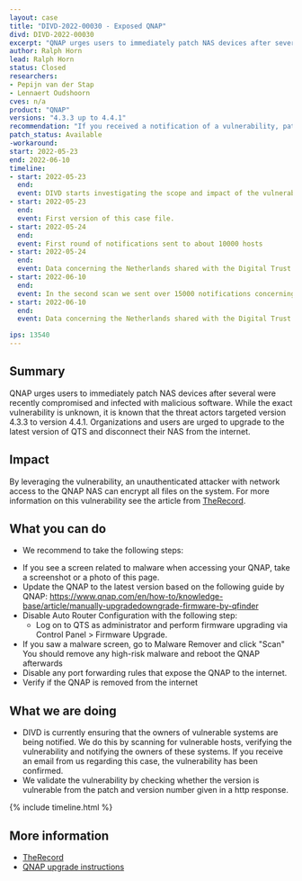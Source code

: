 ```yaml
---
layout: case
title: "DIVD-2022-00030 - Exposed QNAP"
divd: DIVD-2022-00030
excerpt: "QNAP urges users to immediately patch NAS devices after several were recently compromised and infected with malicious software. DIVD is actively notifying owners of vulnerable systems"
author: Ralph Horn
lead: Ralph Horn
status: Closed
researchers:
- Pepijn van der Stap
- Lennaert Oudshoorn
cves: n/a
product: "QNAP"
versions: "4.3.3 up to 4.4.1"
recommendation: "If you received a notification of a vulnerability, patch your system with the information provided in this notification."
patch_status: Available
-workaround:
start: 2022-05-23
end: 2022-06-10
timeline:
- start: 2022-05-23
  end:
  event: DIVD starts investigating the scope and impact of the vulnerability.
- start: 2022-05-23
  end:	
  event: First version of this case file.
- start: 2022-05-24
  end:
  event: First round of notifications sent to about 10000 hosts
- start: 2022-05-24
  end:
  event: Data concerning the Netherlands shared with the Digital Trust Center and the Dutch Security Clearing House (Security Meldpunt)
- start: 2022-06-10
  end:
  event: In the second scan we sent over 15000 notifications concerning vulnerable hosts
- start: 2022-06-10
  end:
  event: Data concerning the Netherlands shared with the Digital Trust Center and the Dutch Security Clearing House (Security Meldpunt) again

ips: 13540
---
```



## Summary

QNAP urges users to immediately patch NAS devices after several were recently compromised and infected with malicious software.
While the exact vulnerability is unknown, it is known that the threat actors targeted version 4.3.3 to version 4.4.1.
Organizations and users are urged to upgrade to the latest version of QTS and disconnect their NAS from the internet.

## Impact

By leveraging the vulnerability, an unauthenticated attacker with network access to the QNAP NAS can encrypt all files on the system.
For more information on this vulnerability see the article from [TheRecord](https://therecord.media/qnap-urges-users-to-update-after-new-deadbolt-ransomware-attacks-discovered/).

## What you can do

* We recommend to take the following steps:
- If you see a screen related to malware when accessing your QNAP, take a screenshot or a photo of this page.
- Update the QNAP to the latest version based on the following guide by QNAP: https://www.qnap.com/en/how-to/knowledge-base/article/manually-upgradedowngrade-firmware-by-qfinder
- Disable Auto Router Configuration with the following step:
  - Log on to QTS as administrator and perform firmware upgrading via Control Panel > Firmware Upgrade.
- If you saw a malware screen, go to Malware Remover and click "Scan" You should remove any high-risk malware and reboot the QNAP afterwards
- Disable any port forwarding rules that expose the QNAP to the internet.
- Verify if the QNAP is removed from the internet

## What we are doing

* DIVD is currently ensuring that the owners of vulnerable systems are being notified. We do this by scanning for vulnerable hosts, verifying the vulnerability and notifying the owners of these systems. If you receive an email from us regarding this case, the vulnerability has been confirmed.
* We validate the vulnerability by checking whether the version is vulnerable from the patch and version number given in a http response. 

{% include timeline.html %}

## More information

* [TheRecord](https://therecord.media/qnap-urges-users-to-update-after-new-deadbolt-ransomware-attacks-discovered/)
* [QNAP upgrade instructions](https://www.qnap.com/en/how-to/knowledge-base/article/manually-upgradedowngrade-firmware-by-qfinder)
